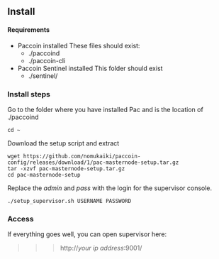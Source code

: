 ## Install

#### Requirements

* Paccoin installed
    These files should exist:
    * ./paccoind
    * ./paccoin-cli
* Paccoin Sentinel installed
    This folder should exist
    * ./sentinel/

### Install steps
Go to the folder where you have installed Pac and is the location of ./paccoind
```
cd ~
```
Download the setup script and extract
```
wget https://github.com/nomukaiki/paccoin-config/releases/download/1/pac-masternode-setup.tar.gz
tar -xzvf pac-masternode-setup.tar.gz
cd pac-masternode-setup

```
Replace the _admin_ and _pass_ with the login for the supervisor console.
```
./setup_supervisor.sh USERNAME PASSWORD
```

### Access
If everything goes well, you can open supervisor here:
>>> http://_your ip address_:9001/

